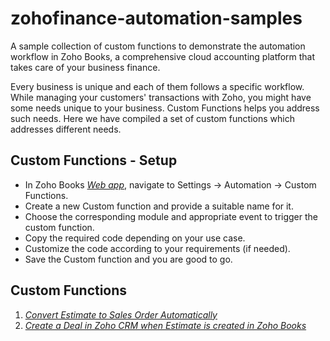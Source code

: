 # zohofinance-automation-samples
A sample collection of custom functions to demonstrate the automation workflow in Zoho Books, a comprehensive cloud accounting platform that takes care of your business finance.

Every business is unique and each of them follows a specific workflow. While managing your customers' transactions with Zoho, you might have some needs unique to your business. Custom Functions helps you address such needs. Here we have compiled a set of custom functions which addresses different needs.

## Custom Functions - Setup
- In Zoho Books [*Web app*](https://books.zoho.com/), navigate to Settings -> Automation -> Custom Functions.
- Create a new Custom function and provide a suitable name for it.
- Choose the corresponding module and appropriate event to trigger the custom function.
- Copy the required code depending on your use case.
- Customize the code according to your requirements (if needed).
- Save the Custom function and you are good to go.

## Custom Functions
1. [*Convert Estimate to Sales Order Automatically*](https://github.com/zoho/zohofinance-automation-samples/blob/main/CustomFunctions/convert_estimate_to_salesorder_automatically.ds)
2. [*Create a Deal in Zoho CRM when Estimate is created in Zoho Books*](https://github.com/zoho/zohofinance-automation-samples/blob/main/CustomFunctions/create_deal_from_estimate_automatically.ds)
